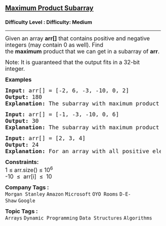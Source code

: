 <h2><a href="https://www.geeksforgeeks.org/problems/maximum-product-subarray3604/1">Maximum Product Subarray</a></h2><h3>Difficulty Level : Difficulty: Medium</h3><hr><div class="problems_problem_content__Xm_eO" style="user-select: auto;"><p style="user-select: auto;"><span style="font-size: 18px; user-select: auto;">Given an array&nbsp;<strong style="user-select: auto;">arr[]</strong>&nbsp;that contains positive and negative integers (may contain 0 as well). Find the&nbsp;<strong style="user-select: auto;">maximum</strong>&nbsp;product that we can get in a subarray of&nbsp;<strong style="user-select: auto;">arr</strong>.</span></p>
<p style="user-select: auto;"><span style="font-size: 18px; user-select: auto;">Note: It is guaranteed that the output fits in a 32-bit integer.</span></p>
<p style="user-select: auto;"><span style="font-size: 18px; user-select: auto;"><strong style="user-select: auto;">Examples<br style="user-select: auto;"></strong></span></p>
<pre style="user-select: auto;"><span style="font-size: 18px; user-select: auto;"><strong style="user-select: auto;">Input:</strong> arr[] = [-2, 6, -3, -10, 0, 2]
<strong style="user-select: auto;">Output:</strong> 180
<strong style="user-select: auto;">Explanation:</strong> The subarray with maximum product is {6, -3, -10} with product = 6 * (-3) * (-10) = 180.</span></pre>
<pre style="user-select: auto;"><span style="font-size: 18px; user-select: auto;"><strong style="user-select: auto;">Input:</strong> arr[] = [-1, -3, -10, 0, 6]
<strong style="user-select: auto;">Output:</strong> 30
<strong style="user-select: auto;">Explanation:</strong> The subarray with maximum product is {-3, -10} with product = (-3) * (-10) = 30.</span></pre>
<pre style="user-select: auto;"><span style="font-size: 18px; user-select: auto;"><strong style="user-select: auto;">Input: </strong>arr[] = [2, 3, 4] <br style="user-select: auto;"><strong style="user-select: auto;">Output:</strong> 24 <br style="user-select: auto;"><strong style="user-select: auto;">Explanation:</strong> For an array with all positive elements, the result is product of all elements. </span></pre>
<p style="user-select: auto;"><span style="font-size: 18px; user-select: auto;"><strong style="user-select: auto;">Constraints:</strong><br style="user-select: auto;">1 ≤ arr.size() ≤ 10<sup style="user-select: auto;">6</sup><br style="user-select: auto;">-10 &nbsp;≤ &nbsp;arr[i] &nbsp;≤ &nbsp;10</span></p></div><p><span style=font-size:18px><strong>Company Tags : </strong><br><code>Morgan Stanley</code>&nbsp;<code>Amazon</code>&nbsp;<code>Microsoft</code>&nbsp;<code>OYO Rooms</code>&nbsp;<code>D-E-Shaw</code>&nbsp;<code>Google</code>&nbsp;<br><p><span style=font-size:18px><strong>Topic Tags : </strong><br><code>Arrays</code>&nbsp;<code>Dynamic Programming</code>&nbsp;<code>Data Structures</code>&nbsp;<code>Algorithms</code>&nbsp;